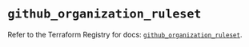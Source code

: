 # `github_organization_ruleset`

Refer to the Terraform Registry for docs: [`github_organization_ruleset`](https://registry.terraform.io/providers/integrations/github/6.7.3/docs/resources/organization_ruleset).
